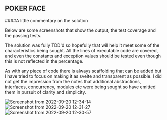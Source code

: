 
## POKER FACE  

####A little commentary on the solution

Below are some screenshots that show the output, the test coverage and the passing tests. 

The solution was fully TDD'd so hopefully that will help it meet some of the characteristics being sought. All the lines of executable code are covered, and even the constants and exception values should be tested even though this is not reflected in the percentage.

As with any piece of code there is always scaffolding that can be added but I have tried to focus on making it as svelte and transparent as possible. I did not get the impression from the notes that additional abstractions, interfaces, concurrency, modules etc were being sought so have emitted them in pursuit of clarity and simplicity. 


![Screenshot from 2022-09-20 12-34-14](https://user-images.githubusercontent.com/13928099/191247860-ee5ddaeb-f988-49a4-a9ec-d18e7d1a1908.png)
![Screenshot from 2022-09-20 12-31-27](https://user-images.githubusercontent.com/13928099/191247879-15720806-7811-40bc-8bbd-6af1bb859039.png)
![Screenshot from 2022-09-20 12-30-57](https://user-images.githubusercontent.com/13928099/191247898-c1d0cc53-6bf8-412f-94c5-e61e3f694e1f.png)
